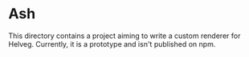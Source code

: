 # Ash

This directory contains a project aiming to write a custom renderer for Helveg.
Currently, it is a prototype and isn't published on npm.
